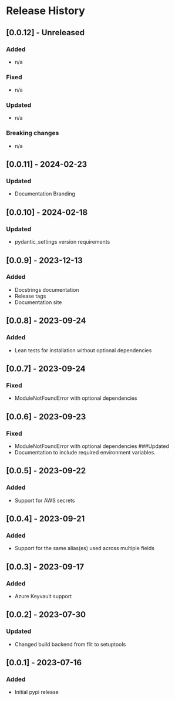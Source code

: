 # Release History

## [0.0.12] - Unreleased
### Added
* n/a
### Fixed
* n/a
### Updated
* n/a
### Breaking changes
* n/a

## [0.0.11] - 2024-02-23
### Updated
* Documentation Branding

## [0.0.10] - 2024-02-18
### Updated
* pydantic_settings version requirements

## [0.0.9] - 2023-12-13
### Added
* Docstrings documentation
* Release tags
* Documentation site

## [0.0.8] - 2023-09-24
### Added
* Lean tests for installation without optional dependencies

## [0.0.7] - 2023-09-24
### Fixed
* ModuleNotFoundError with optional dependencies

## [0.0.6] - 2023-09-23
### Fixed
* ModuleNotFoundError with optional dependencies
###Updated
* Documentation to include required environment variables.

## [0.0.5] - 2023-09-22
### Added
* Support for AWS secrets

## [0.0.4] - 2023-09-21
### Added
* Support for the same alias(es) used across multiple fields

## [0.0.3] - 2023-09-17
### Added
* Azure Keyvault support

## [0.0.2] - 2023-07-30
### Updated
* Changed build backend from flit to setuptools

## [0.0.1] - 2023-07-16
### Added
* Initial pypi release
